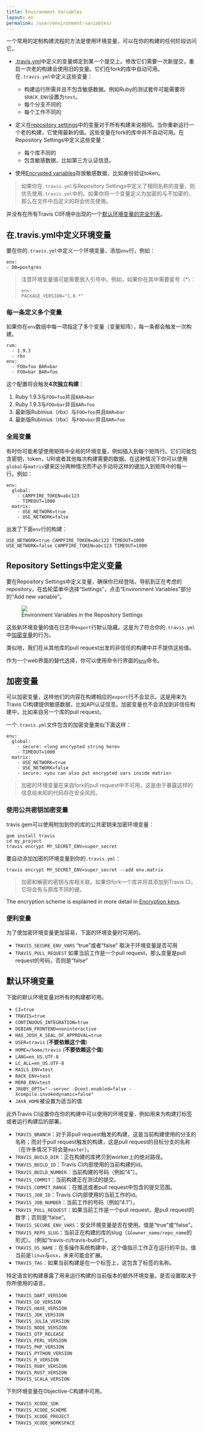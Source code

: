 ```yaml
---
title: Environment Variables
layout: en
permalink: /user/environment-variables/
---
```


一个常用的定制构建流程的方法是使用环境变量，可以在你的构建的任何阶段访问它。

<div id="toc"></div>

* [.travis.yml](#Defining-Variables-in-.travis.yml)中定义的变量绑定到某一个提交上。修改它们需要一次新提交，重启一次老的构建会使用旧的变量。它们在fork的库中自动可用。在`.travis.yml`中定义这些变量：

	+ 构建运行所需并且不包含敏感数据。例如Ruby的测试套件可能需要将`$RACK_ENV`设置为`test`。
	+ 每个分支不同的
	+ 每个工作不同的

* 定义在[repository settings](#Defining-Variables-in-Repository-Settings)中的变量对于所有构建来说相同。当你重新运行一个老的构建，它使用最新的值。这些变量在fork的库中并不自动可用。在Repository Settings中定义这些变量：

	+ 每个库不同的
	+ 包含敏感数据，比如第三方认证信息。

* 使用[Encrypted variables](#Encrypted-Variables)存放敏感数据，比如身份验证token。


> 如果你在`.travis.yml`与Repository Settings中定义了相同名称的变量，则优先使用`.travis.yml`中的。如果你将一个变量定义为加密的与不加密的，那么在文件中后定义的将会优先使用。

并没有在所有Travis CI环境中出现的一个[默认环境变量的完全列表](#Default-Environment-Variables)。

## 在.travis.yml中定义环境变量

要在你的`.travis.yml`中定义一个环境变量，添加`env`行，例如：

    env:
    - DB=postgres

> 注意环境变量值可能需要放入引号中。例如，如果你在其中需要星号（*）：
> 
> ````
> env:
> PACKAGE_VERSION="1.0.*"
> ````

### 每一条定义多个变量

如果你在`env`数组中每一项指定了多个变量（变量矩阵），每一条都会触发一次构建。

    rvm:
      - 1.9.3
      - rbx
    env:
      - FOO=foo BAR=bar
      - FOO=bar BAR=foo

这个配置将会触发**4次独立构建**：

1. Ruby 1.9.3与`FOO=foo`并且`BAR=bar`
2. Ruby 1.9.3与`FOO=bar`并且`BAR=foo`
3. 最新版Rubinius（rbx）与`FOO=foo`并且`BAR=bar`
4. 最新版Rubinius（rbx）与`FOO=bar`并且`BAR=foo`


### 全局变量

有时你可能希望使用矩阵中全局的环境变量，例如插入到每个矩阵行。它们可能包含密钥，token，URI或者其他每次构建需要的数据。在这种情况下你可以使用`global`与`matrix`键来区分两种情况而不必手动将这样的键加入到矩阵中的每一行。例如：

    env:
      global:
        - CAMPFIRE_TOKEN=abc123
        - TIMEOUT=1000
      matrix:
        - USE_NETWORK=true
        - USE_NETWORK=false

出发了下面`env`行的构建：

    USE_NETWORK=true CAMPFIRE_TOKEN=abc123 TIMEOUT=1000
    USE_NETWORK=false CAMPFIRE_TOKEN=abc123 TIMEOUT=1000

## Repository Settings中定义变量

要在Repository Settings中定义变量，确保你已经登陆，导航到正在考虑的repository，在齿轮菜单中选择“Settings”，点击“Environment Variables”部分的“Add new variable”。
  
<figure>
  <img src="{{ "/images/settings-env-vars.png" | prepend: site.baseurl }}">
  <figcaption>Environment Variables in the Repository Settings</figcaption>
</figure>

这些新环境变量的值在日志中`export`行默认隐藏。这是为了符合你的`.travis.yml`中[加密变量](#Encrypted-Variables)的行为。

类似地，我们在从其他库的pull request出发的非信任的构建中并不提供这些值。

作为一个web界面的替代选择，你可以使用命令行界面的[`env`](https://github.com/travis-ci/travis.rb#env)命令。

## 加密变量

可以加密变量，这样他们的内容在构建相应的`export`行不会显示。这是用来为Travis CI构建提供敏感数据，比如API认证信息。加密变量也不会添加到非信任构建中，比如来自另一个库的pull request。

一个`.travis.yml`文件包含的加密变量类似下面这样：

    env:
      global:
        - secure: <long encrypted string here>
        - TIMEOUT=1000
      matrix:
        - USE_NETWORK=true
        - USE_NETWORK=false
        - secure: <you can also put encrypted vars inside matrix>

> 加密的环境变量在来自fork的pull request中不可用，这是由于暴露这样的信息给未知的代码存在安全风险。

### 使用公共密钥加密变量

travis gem可以使用附加到你的库的公共密钥来加密环境变量：

    gem install travis
    cd my_project
    travis encrypt MY_SECRET_ENV=super_secret

要自动添加加密的环境变量到你的`.travis.yml`：

    travis encrypt MY_SECRET_ENV=super_secret --add env.matrix

> 加密和解密的密钥与库相关联。如果你fork一个库并将其添加到Travis CI，它将会有与原库不同的键。

The encryption scheme is explained in more detail in [Encryption keys](/user/encryption-keys).

### 便利变量

为了使加密环境变量更加容易，下面的环境变量时可用的。

* `TRAVIS_SECURE_ENV_VARS` “true”或者“false” 取决于环境变量是否可用
* `TRAVIS_PULL_REQUEST` 如果当前工作是一个pull request，那么变量是pull request的号码，否则是“false”

## 默认环境变量

下面的默认环境变量对所有的构建都可用。

* `CI=true`
* `TRAVIS=true`
* `CONTINUOUS_INTEGRATION=true`
* `DEBIAN_FRONTEND=noninteractive`
* `HAS_JOSH_K_SEAL_OF_APPROVAL=true`
* `USER=travis` (**不要依赖这个值**)
* `HOME=/home/travis` (**不要依赖这个值**)
* `LANG=en_US.UTF-8`
* `LC_ALL=en_US.UTF-8`
* `RAILS_ENV=test`
* `RACK_ENV=test`
* `MERB_ENV=test`
* `JRUBY_OPTS="--server -Dcext.enabled=false -Xcompile.invokedynamic=false"`
* `JAVA_HOME`被设置为适当的值

此外Travis CI设置你在你的构建中可以使用的环境变量，例如用来为构建打标签或者运行构建后的部署。


* `TRAVIS_BRANCH`：对于非pull request触发的构建，这是当前构建使用的分支的名称；而对于pull request触发的构建，这是pull request的目标分支的名称（在许多情况下将会是`master`）。
* `TRAVIS_BUILD_DIR`：正在构建的库拷贝到worker上的绝对路径。
* `TRAVIS_BUILD_ID`：Travis CI内部使用的当前构建的id。
* `TRAVIS_BUILD_NUMBER`：当前构建的号码（例如“4”）。
* `TRAVIS_COMMIT`：当前构建正在测试的提交。
* `TRAVIS_COMMIT_RANGE`：在推送或者pull request中包含的提交范围。
* `TRAVIS_JOB_ID`：Travis CI内部使用的当前工作的id。
* `TRAVIS_JOB_NUMBER`：当前工作的号码（例如“4.1”）。
* `TRAVIS_PULL_REQUEST`：如果当前工作是一个pull request，是pull request的数字；否则是“false”。
* `TRAVIS_SECURE_ENV_VARS`：安全环境变量是否在使用。值是“true”或“false”。
* `TRAVIS_REPO_SLUG`：当前正在构建的库的slug（以`owner_name/repo_name`的形式）。（例如“travis-ci/travis-build”）。
* `TRAVIS_OS_NAME`：在多操作系统构建中，这个值指示工作正在运行的平台。值当前是`linux`与`osx`，未来可能会扩展。
* `TRAVIS_TAG`：如果当前构建是在一个标签上，这包含了标签的名称。

特定语言的构建暴露了用来运行构建的当前版本的额外环境变量。是否设置取决于你所使用的语言。

* `TRAVIS_DART_VERSION`
* `TRAVIS_GO_VERSION`
* `TRAVIS_HAXE_VERSION`
* `TRAVIS_JDK_VERSION`
* `TRAVIS_JULIA_VERSION`
* `TRAVIS_NODE_VERSION`
* `TRAVIS_OTP_RELEASE`
* `TRAVIS_PERL_VERSION`
* `TRAVIS_PHP_VERSION`
* `TRAVIS_PYTHON_VERSION`
* `TRAVIS_R_VERSION`
* `TRAVIS_RUBY_VERSION`
* `TRAVIS_RUST_VERSION`
* `TRAVIS_SCALA_VERSION`

下列环境变量在Objective-C构建中可用。

* `TRAVIS_XCODE_SDK`
* `TRAVIS_XCODE_SCHEME`
* `TRAVIS_XCODE_PROJECT`
* `TRAVIS_XCODE_WORKSPACE`
